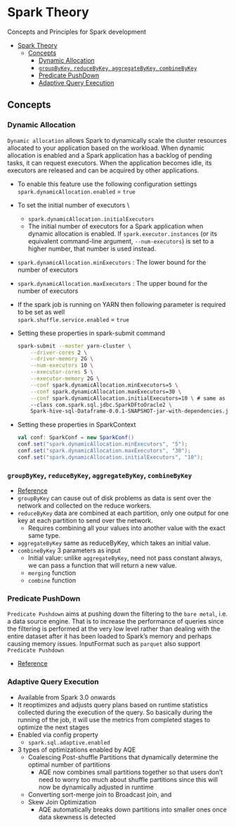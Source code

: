 # Spark Theory

Concepts and Principles for Spark development

- [Spark Theory](#spark-theory)
  - [Concepts](#concepts)
    - [Dynamic Allocation](#dynamic-allocation)
    - [`groupByKey`, `reduceByKey`, `aggregateByKey`, `combineByKey`](#groupbykey-reducebykey-aggregatebykey-combinebykey)
    - [Predicate PushDown](#predicate-pushdown)
    - [Adaptive Query Execution](#adaptive-query-execution)

## Concepts

### Dynamic Allocation

`Dynamic allocation` allows Spark to dynamically scale the cluster resources allocated to your application based on the workload. When dynamic allocation is enabled and a Spark application has a backlog of pending tasks, it can request executors. When the application becomes idle, its executors are released and can be acquired by other applications.

- To enable this feature use the following configuration settings \
`spark.dynamicAllocation.enabled` = `true`

- To set the initial number of executors \
  - `spark.dynamicAllocation.initialExecutors`
  - The initial number of executors for a Spark application when dynamic allocation is enabled. If `spark.executor.instances` (or its equivalent command-line argument, `--num-executors`) is set to a higher number, that number is used instead.

- `spark.dynamicAllocation.minExecutors` : The lower bound for the number of executors
- `spark.dynamicAllocation.maxExecutors` : The upper bound for the number of executors

- If the spark job is running on YARN then following parameter is required to be set as well \
`spark.shuffle.service.enabled` = `true`

- Setting these properties in spark-submit command

    ```bash
    spark-submit --master yarn-cluster \
        --driver-cores 2 \
        --driver-memory 2G \
        --num-executors 10 \
        --executor-cores 5 \
        --executor-memory 2G \
        --conf spark.dynamicAllocation.minExecutors=5 \
        --conf spark.dynamicAllocation.maxExecutors=30 \
        --conf spark.dynamicAllocation.initialExecutors=10 \ # same as --num-executors 10
        --class com.spark.sql.jdbc.SparkDFtoOracle2 \
        Spark-hive-sql-Dataframe-0.0.1-SNAPSHOT-jar-with-dependencies.jar
    ```

- Setting these properties in SparkContext

    ```scala
    val conf: SparkConf = new SparkConf()
    conf.set("spark.dynamicAllocation.minExecutors", "5");
    conf.set("spark.dynamicAllocation.maxExecutors", "30");
    conf.set("spark.dynamicAllocation.initialExecutors", "10");
    ```

### `groupByKey`, `reduceByKey`, `aggregateByKey`, `combineByKey`

- [Reference](https://stackoverflow.com/questions/43364432/spark-difference-between-reducebykey-vs-groupbykey-vs-aggregatebykey-vs-combineb)
- `groupByKey` can cause out of disk problems as data is sent over the network and collected on the reduce workers.
- `reduceByKey` data are combined at each partition, only one output for one key at each partition to send over the network.
  - Requires combining all your values into another value with the exact same type.
- `aggregateByKey` same as reduceByKey, which takes an initial value.
- `combineByKey` 3 parameters as input
  - Initial value: unlike `aggregateByKey`, need not pass constant always, we can pass a function that will return a new value.
  - `merging` function
  - `combine` function

### Predicate PushDown

`Predicate Pushdown` aims at pushing down the filtering to the `bare metal`, i.e. a data source engine. That is to increase the performance of queries since the filtering is performed at the very low level rather than dealing with the entire dataset after it has been loaded to Spark’s memory and perhaps causing memory issues.
InputFormat such as `parquet` also support `Predicate Pushdown`

- [Reference](https://jaceklaskowski.gitbooks.io/mastering-spark-sql/spark-sql-Optimizer-PushDownPredicate.html)

### Adaptive Query Execution

- Available from Spark 3.0 onwards
- It reoptimizes and adjusts query plans based on runtime statistics collected during the execution of the query. So basically during the running of the job, it will use the metrics from completed stages to optimize the next stages
- Enabled via config property
  - `spark.sql.adaptive.enabled`
- 3 types of optimizations enabled by AQE
  - Coalescing Post-shuffle Partitions that dynamically determine the optimal number of partitions
    - AQE now combines small partitions together so that users don’t need to worry too much about shuffle partitions since this will now be dynamically adjusted in runtime
  - Converting sort-merge join to Broadcast join, and
  - Skew Join Optimization
    - AQE automatically breaks down partitions into smaller ones once data skewness is detected
